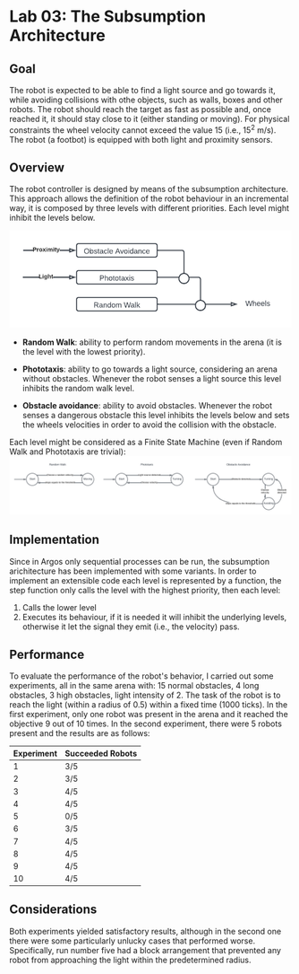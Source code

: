 # Lab 03: The Subsumption Architecture

## Goal

The robot is expected to be able to find a light source and go towards it, while avoiding collisions with othe objects, such as walls, boxes and other robots. The robot should reach the target as fast as possible and, once reached it, it should stay close to it (either standing or moving). For physical constraints the wheel velocity cannot exceed the value 15 (i.e.,  15<sup>2</sup> m/s). The robot (a footbot) is equipped with both light and proximity sensors.

## Overview

The robot controller is designed by means of the subsumption architecture. This approach allows the definition of the robot behaviour in an incremental way, it is composed by three levels with different priorities. Each level might inhibit the levels below. 

![architecture](./imgs/architecture.png)

- **Random Walk**: ability to perform random movements in the arena (it is the level with the lowest priority).

- **Phototaxis**: ability to go towards a light source, considering an arena without obstacles. Whenever the robot senses a light source this level inhibits the random walk level.

- **Obstacle avoidance**: ability to avoid obstacles. Whenever the robot senses a dangerous obstacle this level inhibits the levels below and sets the wheels velocities in order to avoid the collision with the obstacle. 

Each level might be considered as a Finite State Machine (even if Random Walk and Phototaxis are trivial):
![architecture](./imgs/FMS.png)

## Implementation

Since in Argos only sequential processes can be run, the subsumption arichitecture has been implemented with some variants. In order to implement an extensible code each level is represented by a function, the step function only calls the level with the highest priority, then each level:
1. Calls the lower level 
2. Executes its behaviour, if it is needed it will inhibit the underlying levels, otherwise it let the signal they emit (i.e., the velocity) pass. 

## Performance 

To evaluate the performance of the robot's behavior, I carried out some experiments, all in the same arena with: 15 normal obstacles, 4 long obstacles, 3 high obstacles,  light intensity of 2.
The task of the robot is to reach the light (within a radius of 0.5) within a fixed time (1000 ticks).
In the first experiment, only one robot was present in the arena and it reached the objective 9 out of 10 times.
In the second experiment, there were 5 robots present and the results are as follows:

| Experiment | Succeeded Robots |
|------------|------------------|
| 1          | 3/5              |
| 2          | 3/5              |
| 3          | 4/5              |
| 4          | 4/5              |
| 5          | 0/5              |
| 6          | 3/5              |
| 7          | 4/5              |
| 8          | 4/5              |
| 9          | 4/5              |
| 10         | 4/5              |


## Considerations

Both experiments yielded satisfactory results, although in the second one there were some particularly unlucky cases that performed worse. Specifically, run number five had a block arrangement that prevented any robot from approaching the light within the predetermined radius.